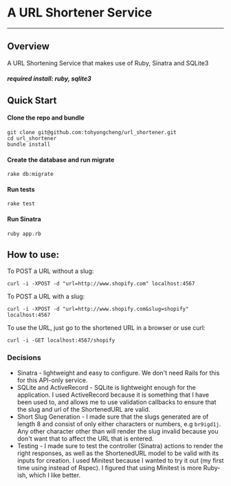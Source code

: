 # A URL Shortener Service
---                                                        

## Overview
A URL Shortening Service that makes use of Ruby, Sinatra and SQLite3
##### required install: ruby, sqlite3

## Quick Start

#### Clone the repo and bundle

    git clone git@github.com:tohyongcheng/url_shortener.git
    cd url_shortener
    bundle install

#### Create the database and run migrate

    rake db:migrate

#### Run tests
    
    rake test

#### Run Sinatra
     
    ruby app.rb

## How to use:

To POST a URL without a slug:

    curl -i -XPOST -d "url=http://www.shopify.com" localhost:4567

To POST a URL with a slug:

    curl -i -XPOST -d "url=http://www.shopify.com&slug=shopify" localhost:4567

To use the URL, just go to the shortened URL in a browser or use curl:

    curl -i -GET localhost:4567/shopify


### Decisions
-   Sinatra - lightweight and easy to configure. We don't need Rails for this for this API-only service.
-   SQLite and ActiveRecord - SQLite is lightweight enough for the application. I used ActiveRecord because it is something that I have been used to, and allows me to use validation callbacks to ensure that the slug and url of the ShortenedURL are valid.
-   Short Slug Generation - I made sure that the slugs generated are of length 8 and consist of only either characters or numbers, e.g `br9igd1j`. Any other character other than will render the slug invalid because you don't want that to affect the URL that is entered.
-   Testing - I made sure to test the controller (Sinatra) actions to render the right responses, as well as the ShortenedURL model to be valid with its inputs for creation. I used Minitest because I wanted to try it out (my first time using instead of Rspec). I figured that using Minitest is more Ruby-ish, which I like better.
